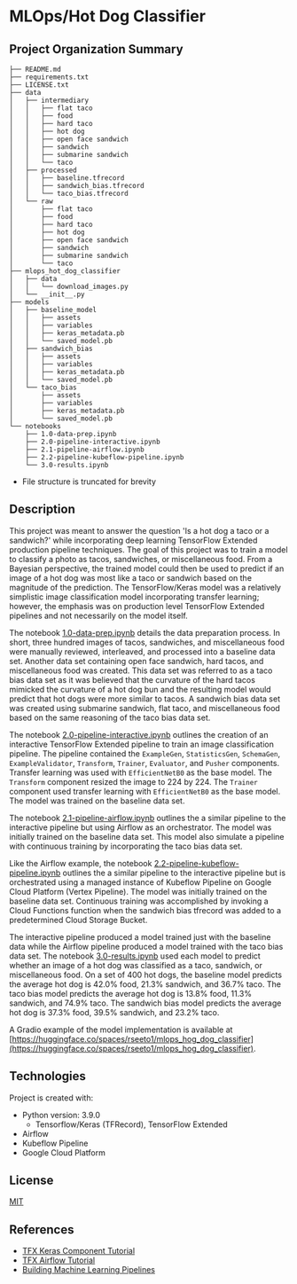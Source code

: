 # MLOps/Hot Dog Classifier
## Project Organization Summary
    ├── README.md
    ├── requirements.txt
    ├── LICENSE.txt    
    ├── data
    │   ├── intermediary
    │   │   ├── flat taco 
    │   │   ├── food
    │   │   ├── hard taco
    │   │   ├── hot dog
    │   │   ├── open face sandwich
    │   │   ├── sandwich
    │   │   ├── submarine sandwich
    │   │   └── taco
    │   ├── processed
    │   │   ├── baseline.tfrecord
    │   │   ├── sandwich_bias.tfrecord
    │   │   └── taco_bias.tfrecord
    │   └── raw
    │       ├── flat taco
    │       ├── food
    │       ├── hard taco
    │       ├── hot dog
    │       ├── open face sandwich
    │       ├── sandwich
    │       ├── submarine sandwich
    │       └── taco
    ├── mlops_hot_dog_classifier
    │   ├── data
    │   │   └── download_images.py
    │   └── __init__.py
    ├── models
    │   ├── baseline_model
    │   │   ├── assets
    │   │   ├── variables
    │   │   ├── keras_metadata.pb
    │   │   └── saved_model.pb
    │   ├── sandwich_bias
    │   │   ├── assets
    │   │   ├── variables
    │   │   ├── keras_metadata.pb
    │   │   └── saved_model.pb
    │   └── taco_bias
    │       ├── assets
    │       ├── variables
    │       ├── keras_metadata.pb
    │       └── saved_model.pb
    └── notebooks
        ├── 1.0-data-prep.ipynb
        ├── 2.0-pipeline-interactive.ipynb
        ├── 2.1-pipeline-airflow.ipynb
        ├── 2.2-pipeline-kubeflow-pipeline.ipynb
        └── 3.0-results.ipynb
* File structure is truncated for brevity

## Description
This project was meant to answer the question 'Is a hot dog a taco or a sandwich?' while incorporating deep learning TensorFlow Extended production pipeline techniques. The goal of this project was to train a model to classify a photo as tacos, sandwiches, or miscellaneous food. From a Bayesian perspective, the trained model could then be used to predict if an image of a hot dog was most like a taco or sandwich based on the magnitude of the prediction. The TensorFlow/Keras model was a relatively simplistic image classification model incorporating transfer learning; however, the emphasis was on production level TensorFlow Extended pipelines and not necessarily on the model itself.

The notebook [1.0-data-prep.ipynb](notebooks/1.0-data-prep.ipynb) details the data preparation process. In short, three hundred images of tacos, sandwiches, and miscellaneous food were manually reviewed, interleaved, and processed into a baseline data set. Another data set containing open face sandwich, hard tacos, and miscellaneous food was created. This data set was referred to as a taco bias data set as it was believed that the curvature of the hard tacos mimicked the curvature of a hot dog bun and the resulting model would predict that hot dogs were more similar to tacos. A sandwich bias data set was created using submarine sandwich, flat taco, and miscellaneous food based on the same reasoning of the taco bias data set.

The notebook [2.0-pipeline-interactive.ipynb](notebooks/2.0-pipeline-interactive.ipynb) outlines the creation of an interactive TensorFlow Extended pipeline to train an image classification pipeline. The pipeline contained the `ExampleGen`, `StatisticsGen`, `SchemaGen`, `ExampleValidator`, `Transform`, `Trainer`, `Evaluator`, and `Pusher` components. Transfer learning was used with `EfficientNetB0` as the base model. The `Transform` component resized the image to 224 by 224. The `Trainer` component used transfer learning with `EfficientNetB0` as the base model. The model was trained on the baseline data set.

The notebook [2.1-pipeline-airflow.ipynb](notebooks/2.1-pipeline-airflow.ipynb) outlines the a similar pipeline to the interactive pipeline but using Airflow as an orchestrator. The model was initially trained on the baseline data set. This model also simulate a pipeline with continuous training by incorporating the taco bias data set.

Like the Airflow example, the notebook [2.2-pipeline-kubeflow-pipeline.ipynb](notebooks/2.2-pipeline-kubeflow-pipeline.ipynb) outlines the a similar pipeline to the interactive pipeline but is orchestrated using a managed instance of Kubeflow Pipeline on Google Cloud Platform (Vertex Pipeline). The model was initially trained on the baseline data set. Continuous training was accomplished by invoking a Cloud Functions function when the sandwich bias tfrecord was added to a predetermined Cloud Storage Bucket.

The interactive pipeline produced a model trained just with the baseline data while the Airflow pipeline produced a model trained with the taco bias data set. The notebook [3.0-results.ipynb](notebooks/3.0-results.ipynb) used each model to predict whether an image of a hot dog was classified as a taco, sandwich, or miscellaneous food. On a set of 400 hot dogs, the baseline model predicts the average hot dog is 42.0% food, 21.3% sandwich, and 36.7% taco. The taco bias model predicts the average hot dog is 13.8% food, 11.3% sandwich, and 74.9% taco. The sandwich bias model predicts the average hot dog is 37.3% food, 39.5% sandwich, and 23.2% taco.

A Gradio example of the model implementation is available at [https://huggingface.co/spaces/rseeto1/mlops_hog_dog_classifier](https://huggingface.co/spaces/rseeto1/mlops_hog_dog_classifier).

## Technologies
Project is created with:
* Python version: 3.9.0
    * Tensorflow/Keras (TFRecord), TensorFlow Extended
* Airflow
* Kubeflow Pipeline
* Google Cloud Platform

## License
[MIT](LICENSE.txt)

## References
* [TFX Keras Component Tutorial](https://www.tensorflow.org/tfx/tutorials/tfx/components_keras)
* [TFX Airflow Tutorial](https://www.tensorflow.org/tfx/tutorials/tfx/airflow_workshop)
* [Building Machine Learning Pipelines](https://www.amazon.com/Building-Machine-Learning-Pipelines-Automating/dp/1492053198/ref=sr_1_1?crid=2BHDWBBKHI7FH&keywords=tfx+pipeline&qid=1661279339&rnid=2941120011&s=books&sprefix=tfx+pipeline%2Caps%2C105&sr=1-1)
